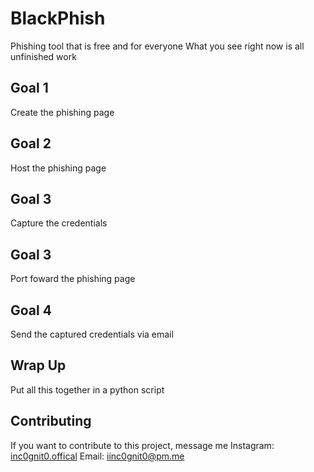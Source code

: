 # BlackPhish
Phishing tool that is free and for everyone
What you see right now is all unfinished work
## Goal 1
Create the phishing page
## Goal 2
Host the phishing page
## Goal 3
Capture the credentials
## Goal 3
Port foward the phishing page
## Goal 4
Send the captured credentials via email
## Wrap Up
Put all this together in a python script
## Contributing
If you want to contribute to this project, message me
Instagram: [inc0gnit0.offical](https://instagram.com/inc0gnit0.offical)
Email: iinc0gnit0@pm.me
